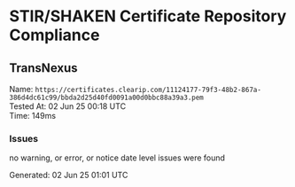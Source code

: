 # STIR/SHAKEN Certificate Repository Compliance

## TransNexus

Name: `https://certificates.clearip.com/11124177-79f3-48b2-867a-386d4dc61c99/bbda2d25d40fd0091a00d0bbc88a39a3.pem`\
Tested At: 02 Jun 25 00:18 UTC\
Time: 149ms

### Issues

no warning, or error, or notice date level issues were found

Generated: 02 Jun 25 01:01 UTC